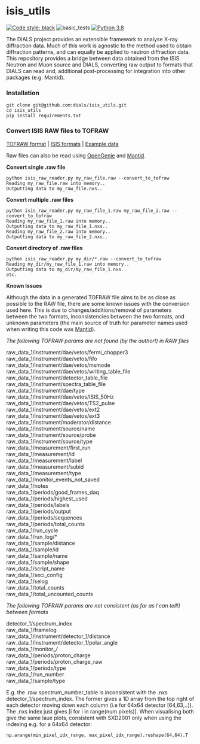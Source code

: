 # isis_utils
[![Code style: black](https://img.shields.io/badge/code%20style-black-000000.svg)](https://github.com/psf/black)
![basic_tests](https://github.com/dials/isis_utils/workflows/basic%20tests/badge.svg)
[![Python 3.8](https://img.shields.io/badge/python-3.8-blue.svg)](https://www.python.org/downloads/release/python-380/)

The DIALS project provides an extensible framework to analyse X-ray diffraction data.
Much of this work is agnostic to the method used to obtain diffraction patterns, and can equally be applied to neutron diffraction data.
This repository provides a bridge between data obtained from the ISIS Neutron and Muon source and DIALS, converting raw output to formats that
DIALS can read and, additional post-processing for integration into other packages (e.g. Mantid).

### Installation

```
git clone git@github.com:dials/isis_utils.git
cd isis_utils
pip install requirements.txt
```

### Convert ISIS RAW files to TOFRAW

[TOFRAW format](https://www.nexusformat.org/TOFRaw.html) | [ISIS formats](https://www.isis.stfc.ac.uk/Pages/ISIS-Raw-File-Format.aspx) | [Example data](https://doi.org/10.5281/zenodo.4415768)

Raw files can also be read using [OpenGenie](http://www.opengenie.org/Main_Page) and [Mantid](https://www.mantidproject.org/).


**Convert single .raw file**
```
python isis_raw_reader.py my_raw_file.raw --convert_to_tofraw
Reading my_raw_file.raw into memory..
Outputting data to my_raw_file.nxs..
```

**Convert multiple .raw files**
```
python isis_raw_reader.py my_raw_file_1.raw my_raw_file_2.raw --convert_to_tofraw
Reading my_raw_file_1.raw into memory..
Outputting data to my_raw_file_1.nxs..
Reading my_raw_file_2.raw into memory..
Outputting data to my_raw_file_2.nxs..
```
**Convert directory of .raw files**
```
python isis_raw_reader.py my_dir/*.raw --convert_to_tofraw
Reading my_dir/my_raw_file_1.raw into memory..
Outputting data to my_dir/my_raw_file_1.nxs..
etc.
```

**Known Issues**

Although the data in a generated TOFRAW file aims to be as close as possible to the RAW file, there are some known issues with the conversion used here.
This is due to changes/additions/removal of parameters between the two formats, inconsistencies between the two formats, and unknown parameters (the main source of truth for parameter names used when writing this code was [Mantid](https://github.com/mantidproject/mantid/tree/master/Framework/DataHandling/src/LoadRaw)).

*The following TOFRAW params are not found (by the author!) in RAW files*

raw_data_1/instrument/dae/vetos/fermi_chopper3 \
raw_data_1/instrument/dae/vetos/fifo \
raw_data_1/instrument/dae/vetos/msmode \
raw_data_1/instrument/dae/vetos/writing_table_file \
raw_data_1/instrument/detector_table_file \
raw_data_1/instrument/spectra_table_file \
raw_data_1/instrument/dae/type \
raw_data_1/instrument/dae/vetos/ISIS_50Hz \
raw_data_1/instrument/dae/vetos/TS2_pulse \
raw_data_1/instrument/dae/vetos/ext2 \
raw_data_1/instrument/dae/vetos/ext3 \
raw_data_1/instrument/moderator/distance \
raw_data_1/instrument/source/name \
raw_data_1/instrument/source/probe \
raw_data_1/instrument/source/type \
raw_data_1/measurement/first_run \
raw_data_1/measurement/id \
raw_data_1/measurement/label \
raw_data_1/measurement/subid \
raw_data_1/measurement/type \
raw_data_1/monitor_events_not_saved \
raw_data_1/notes \
raw_data_1/periods/good_frames_daq \
raw_data_1/periods/highest_used \
raw_data_1/periods/labels \
raw_data_1/periods/output \
raw_data_1/periods/sequences \
raw_data_1/periods/total_counts \
raw_data_1/run_cycle \
raw_data_1/run_log/* \
raw_data_1/sample/distance \
raw_data_1/sample/id \
raw_data_1/sample/name \
raw_data_1/sample/shape \
raw_data_1/script_name \
raw_data_1/seci_config \
raw_data_1/selog \
raw_data_1/total_counts \
raw_data_1/total_uncounted_counts

*The following TOFRAW params are not consistent (as far as I can tell!) between formats*

detector_1/spectrum_index \
raw_data_1/framelog \
raw_data_1/instrument/detector_1/distance \
raw_data_1/instrument/detector_1/polar_angle \
raw_data_1/monitor_*/* \
raw_data_1/periods/proton_charge \
raw_data_1/periods/proton_charge_raw \
raw_data_1/periods/type \
raw_data_1/run_number \
raw_data_1/sample/type

E.g. the .raw spectrum_number_table is inconsistent with the .nxs detector_1/spectrum_index.
The former gives a 1D array from the top right of each detector moving down each column (i.e for 64x64 detector [64,63,..]).
The .nxs index just gives [i for i in range(num pixels)].
When visualising both give the same laue plots, consistent with SXD2001 only when using the indexing e.g. for a 64x64 detector:
```
np.arange(min_pixel_idx_range, max_pixel_idx_range).reshape(64,64).T
```

